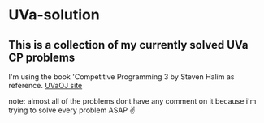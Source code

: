 # UVa-solution

## This is a collection of my currently solved UVa CP problems

I'm using the book 'Competitive Programming 3 by Steven Halim as reference. [UVaOJ site](https://uva.onlinejudge.org/)


note: almost all of the problems dont have any comment on it because i'm trying to solve every problem ASAP :v:
